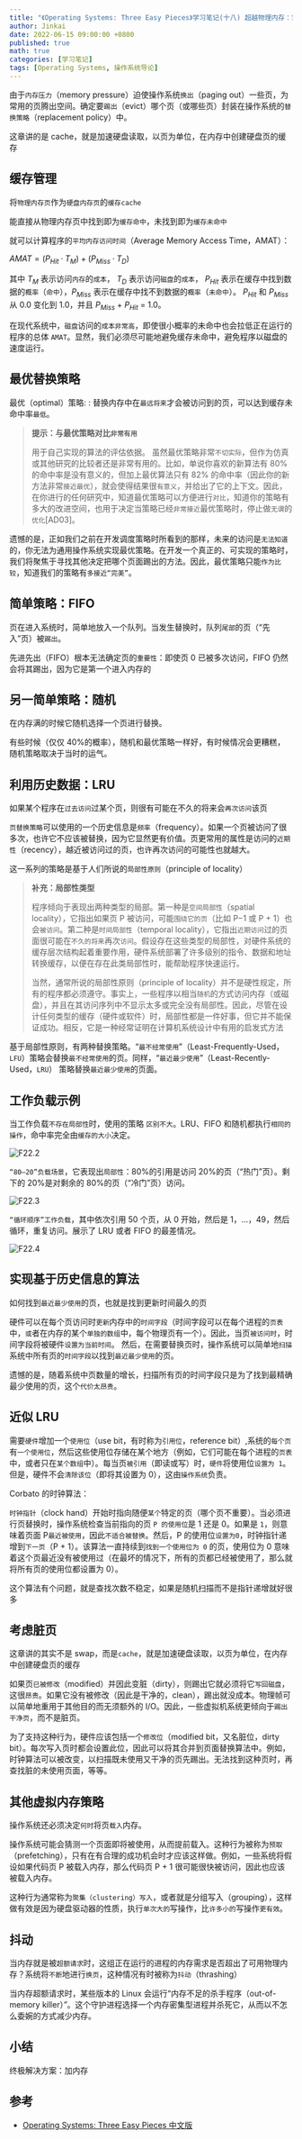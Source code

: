 ```yaml
---
title: "《Operating Systems: Three Easy Pieces》学习笔记(十八) 超越物理内存：策略"
author: Jinkai
date: 2022-06-15 09:00:00 +0800
published: true
math: true
categories: [学习笔记]
tags: [Operating Systems, 操作系统导论]
---
```


由于`内存压力`（memory pressure）迫使操作系统`换出`（paging out）一些页，为常用的页腾出空间。确定要`踢出`（evict）哪个页（或哪些页）封装在操作系统的`替换策略`（replacement policy）中。

这章讲的是 cache，就是加速硬盘读取，以页为单位，在内存中创建硬盘页的缓存

## 缓存管理

将`物理内存页`作为`硬盘内存页`的`缓存cache`

能直接从物理内存页中找到即为`缓存命中`，未找到即为`缓存未命中`

就可以计算程序的`平均内存访问时间`（Average Memory Access Time，AMAT）：

${AMAT} = (P_{Hit}·T_M) + (P_{Miss}·T_D)$

其中 $T_M$ 表示访问`内存`的`成本`， $T_D$ 表示访问`磁盘`的`成本`， $P_{Hit}$ 表示在缓存中找到数据的`概率`（`命中`），$P_{Miss}$ 表示在缓存中找不到数据的`概率`（`未命中`）。 $P_{Hit}$ 和 $P_{Miss}$ 从 0.0 变化到 1.0，并且 $P_{Miss}$ + $P_{Hit}$ = 1.0。

在现代系统中，`磁盘`访问的`成本非常高`，即使很小概率的未命中也会拉低正在运行的程序的总体 `AMAT`。显然，我们必须尽可能地避免缓存未命中，避免程序以磁盘的速度运行。

## 最优替换策略

最优（optimal）策略:
: 替换内存中在`最远将来`才会被访问到的页，可以达到缓存未命中率`最低`。

> **提示：与最优策略对比`非常有用`**
>
> 用于自己实现的算法的评估依据。
> 虽然最优策略非常`不切实际`，但作为仿真或其他研究的比较者还是非常有用的。比如，单说你喜欢的新算法有 80% 的命中率是没有意义的，但加上最优算法只有 82% 的命中率（因此你的新方法非常`接近最优`），就会使得结果很`有意义`，并给出了它的上下文。因此，在你进行的任何研究中，知道最优策略可以方便进行`对比`，知道你的策略有多大的改进空间，也用于决定当策略已经`非常接近`最优策略时，停止做`无谓`的`优化`[AD03]。

遗憾的是，正如我们之前在开发调度策略时所看到的那样，未来的访问是`无法知道`的，你无法为通用操作系统实现最优策略。在开发一个真正的、可实现的策略时，我们将聚焦于寻找其他决定把哪个页面踢出的方法。因此，最优策略只能`作为比较`，知道我们的策略有`多接近“完美”`。

## 简单策略：FIFO

页在进入系统时，简单地放入一个队列。当发生替换时，队列`尾部`的页（“先入”页）被`踢出`。

先进先出（FIFO）根本无法确定页的`重要性`：即使页 0 已被多次访问，FIFO 仍然会将其踢出，因为它是第一个进入内存的

## 另一简单策略：随机

在内存满的时候它随机选择一个页进行替换。

有些时候（仅仅 40%的概率），随机和最优策略一样好，有时候情况会更糟糕，随机策略取决于当时的运气。

## 利用历史数据：LRU

如果某个程序在`过去访问`过某个页，则很有可能在不久的将来会`再次访问`该页

`页替换策略`可以使用的一个历史信息是`频率`（frequency）。如果一个页被访问了很多次，也许它不应该被替换，因为它显然更有价值。页更常用的属性是访问的`近期性`（recency），越近被访问过的页，也许再次访问的可能性也就越大。

这一系列的策略是基于人们所说的`局部性原则`（principle of locality）

> **补充：局部性类型**
>
> 程序倾向于表现出两种类型的局部。第一种是`空间局部性`（spatial locality），它指出如果页 P 被访问，可能`围绕它的页`（比如 P−1 或 P + 1）也会`被访问`。第二种是`时间局部性`（temporal locality），它指出`近期访问`过的页面很可能在`不久的将来`再次`访问`。假设存在这些类型的局部性，对硬件系统的缓存层次结构起着重要作用，硬件系统部署了许多级别的指令、数据和地址转换缓存，以便在存在此类局部性时，能帮助程序快速运行。
>
> 当然，通常所说的局部性原则（principle of locality）并不是硬性规定，所有的程序都必须遵守。事实上，一些程序以相当`随机`的方式访问内存（或磁盘），并且在其访问序列中不显示太多或完全没有局部性。因此，尽管在设计任何类型的缓存（硬件或软件）时，局部性都是一件好事，但它并不能保证成功。相反，它是一种经常证明在计算机系统设计中有用的启发式方法

基于局部性原则，有两种替换策略。“`最不经常使用`”（Least-Frequently-Used，`LFU`）策略会替换`最不经常使用`的页。同样，“`最近最少使用`”（Least-Recently-Used，`LRU`） 策略替换`最近最少使用`的页面。

## 工作负载示例

当工作负载`不存在局部性`时，使用的策略
`区别不大`。LRU、FIFO 和随机都执行`相同的操作`，命中率完全由`缓存的大小`决定。

![F22.2](/assets/img/2022-06-15-operating-systems-18/F22.2.jpg)

`“80—20”负载场景`，它表现出`局部性`：80%的引用是访问 20%的页（“热门”页）。剩下的 20%是对剩余的 80%的页（“冷门”页）访问。

![F22.3](/assets/img/2022-06-15-operating-systems-18/F22.3.jpg)

`“循环顺序”工作负载`，其中依次引用 50
个页，从 0 开始，然后是 1，…，49，然后循环，重复访问。展示了 LRU 或者 FIFO 的最差情况。

![F22.4](/assets/img/2022-06-15-operating-systems-18/F22.4.jpg)

## 实现基于历史信息的算法

如何找到`最近最少使用`的页，也就是找到更新时间最久的页

硬件可以在每个页访问时`更新`内存中的`时间字段`（时间字段可以在每个进程的`页表`中，`或`者在内存的某个`单独的数组`中，每个物理页有一个）。因此，当页`被访问时`，时间字段将被硬件`设置为当前时间`。 然后，在需要替换页时，操作系统可以简单地`扫描`系统中所有页的`时间字段`以找到`最近最少使用`的页。

遗憾的是，随着系统中页数量的增长，扫描所有页的时间字段只是为了找到最精确最少使用的页，这个`代价太昂贵`。

## 近似 LRU

需要`硬件`增加一个`使用位`（use bit，有时称为`引用位`，reference bit）,系统的`每个页`有`一个使用位`，然后这些使用位存储在某个地方（例如，它们可能在每个进程的`页表`中，或者只在`某个数组`中）。每当页`被引用`（即读或写）时，`硬件`将使用位`设置为 1`。但是，硬件不会`清除该位`（即将其设置为 0），这由`操作系统`负责。

Corbato 的时钟算法：

`时钟指针`（clock hand）开始时指向随便`某个`特定的页（哪个页不重要）。当必须进行页替换时，操作系统检查当前指向的页 `P 的使用位`是 1 还是 0。如果是 `1`，则意味着页面 P`最近被使用`，因此`不适合被替换`。然后，P 的使用位`设置为0`，时钟指针递增到`下一页`（P + 1）。该算法一直持续到`找到一个使用位为 0` 的页，使用位为 0 意味着这个页最近没有被使用过（在最坏的情况下，所有的页都已经被使用了，那么就将所有页的使用位都设置为 0）。

这个算法有个问题，就是查找次数不稳定，如果是随机扫描而不是指针递增就好很多

## 考虑脏页

这章讲的其实不是 swap，而是`cache`，就是加速硬盘读取，以页为单位，在内存中创建硬盘页的缓存

如果页`已被修改`（modified）并因此变脏（dirty），则踢出它就必须将它`写回磁盘`，这很`昂贵`。如果它没有被修改（因此是干净的，clean），踢出就没成本。物理帧可以简单地重用于其他目的而无须额外的 I/O。因此，一些虚拟机系统更倾向于`踢出干净页`，而不是脏页。

为了支持这种行为，硬件应该包括一个`修改位`（modified bit，又名脏位，dirty bit）。每次写入页时都会设置此位，因此可以将其合并到页面替换算法中。例如，时钟算法可以被改变，以扫描既未使用又干净的页先踢出。无法找到这种页时，再查找脏的未使用页面，等等。

## 其他虚拟内存策略

操作系统还必须决定`何时`将页`载入`内存。

操作系统可能会猜测一个页面即将被使用，从而提前载入。这种行为被称为`预取`（prefetching），只有在有合理的成功机会时才应该这样做。例如，一些系统将假设如果代码页 P 被载入内存，那么代码页 P + 1 很可能很快被访问，因此也应该被载入内存。

这种行为通常称为`聚集（clustering）写入`，或者就是分组写入（grouping），这样做有效是因为硬盘驱动器的性质，执行`单次大的`写操作，比`许多小的`写操作`更有效`。

## 抖动

当内存就是被`超额请求`时，这组正在运行的进程的内存需求是否超出了可用物理内存？系统将`不断`地进行`换页`，这种情况有时被称为`抖动`（thrashing）

当内存超额请求时，某些版本的 Linux 会运行“内存不足的杀手程序（out-of-memory killer）”。这个守护进程选择一个内存密集型进程并杀死它，从而以不怎么委婉的方式减少内存。

## 小结

终极解决方案：加内存

## 参考

- [Operating Systems: Three Easy Pieces 中文版](https://pages.cs.wisc.edu/~remzi/OSTEP/Chinese/22.pdf)

